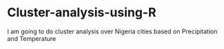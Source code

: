 # Cluster-analysis-using-R
I am going to do cluster analysis over Nigeria cities based on Precipitation and Temperature
